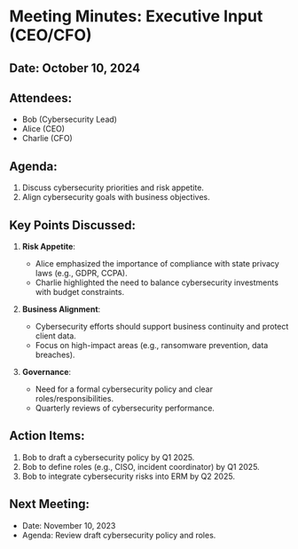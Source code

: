 # Meeting Minutes: Executive Input (CEO/CFO)

## Date: October 10, 2024  
## Attendees:  
- Bob (Cybersecurity Lead)  
- Alice (CEO)  
- Charlie (CFO)  

## Agenda:  
1. Discuss cybersecurity priorities and risk appetite.  
2. Align cybersecurity goals with business objectives.  

## Key Points Discussed:  
1. **Risk Appetite**:  
   - Alice emphasized the importance of compliance with state privacy laws (e.g., GDPR, CCPA).  
   - Charlie highlighted the need to balance cybersecurity investments with budget constraints.  

2. **Business Alignment**:  
   - Cybersecurity efforts should support business continuity and protect client data.  
   - Focus on high-impact areas (e.g., ransomware prevention, data breaches).  

3. **Governance**:  
   - Need for a formal cybersecurity policy and clear roles/responsibilities.  
   - Quarterly reviews of cybersecurity performance.  

## Action Items:  
1. Bob to draft a cybersecurity policy by Q1 2025.  
2. Bob to define roles (e.g., CISO, incident coordinator) by Q1 2025.  
3. Bob to integrate cybersecurity risks into ERM by Q2 2025.  

## Next Meeting:  
- Date: November 10, 2023  
- Agenda: Review draft cybersecurity policy and roles.  
